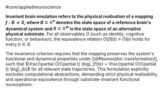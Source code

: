 #core/appliedneuroscience

**Invariant brain emulation refers to the physical realisation of a mapping $f: B \rightarrow S$, where $B \subset \mathbb{R}^n$ denotes the state space of a reference brain's dynamical system and $S \subset \mathbb{R}^m$ is the state space of an alternative physical substrate.** For all observables $O$ (such as identity, cognitive function, or behaviour), the equivalence relation $O(f(b)) \equiv O(b)$ holds for every $b \in B$.

The invariance criterion requires that the mapping preserves the system's functional and dynamical properties under [[diffeomorphic transformation]], such that $\frac{\partial O}{\partial t} \big|_{f(b)} = \frac{\partial O}{\partial t} \big|_{b}$ for all relevant state trajectories. This formulation explicitly excludes computational abstractions, demanding strict physical realisability and operational equivalence through substrate-invariant functional isomorphism.
